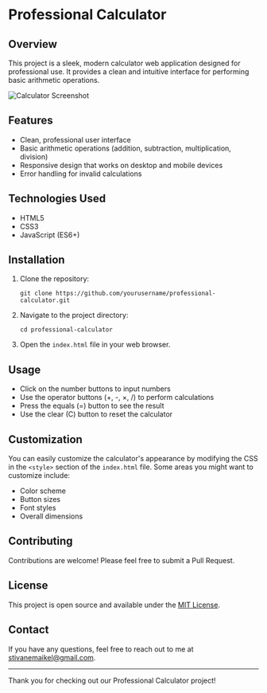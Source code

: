 # Professional Calculator

## Overview

This project is a sleek, modern calculator web application designed for professional use. It provides a clean and intuitive interface for performing basic arithmetic operations.

![Calculator Screenshot](/placeholder.svg?height=300&width=300)

## Features

- Clean, professional user interface
- Basic arithmetic operations (addition, subtraction, multiplication, division)
- Responsive design that works on desktop and mobile devices
- Error handling for invalid calculations

## Technologies Used

- HTML5
- CSS3
- JavaScript (ES6+)

## Installation

1. Clone the repository:
   ```
   git clone https://github.com/yourusername/professional-calculator.git
   ```

2. Navigate to the project directory:
   ```
   cd professional-calculator
   ```

3. Open the `index.html` file in your web browser.

## Usage

- Click on the number buttons to input numbers
- Use the operator buttons (+, -, ×, /) to perform calculations
- Press the equals (=) button to see the result
- Use the clear (C) button to reset the calculator

## Customization

You can easily customize the calculator's appearance by modifying the CSS in the `<style>` section of the `index.html` file. Some areas you might want to customize include:

- Color scheme
- Button sizes
- Font styles
- Overall dimensions

## Contributing

Contributions are welcome! Please feel free to submit a Pull Request.

## License

This project is open source and available under the [MIT License](LICENSE).

## Contact

If you have any questions, feel free to reach out to me at stivanemaikel@gmail.com.

---

Thank you for checking out our Professional Calculator project!
